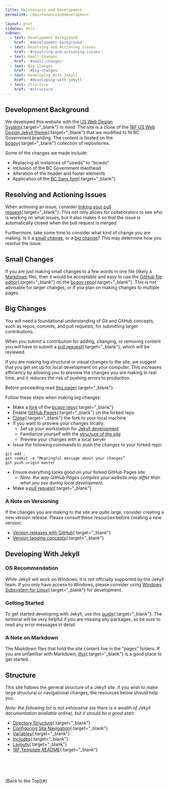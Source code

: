 ```yaml
---
title: Maintenance and Development
permalink: /maintenanceanddevelopment

layout: post
sidenav: docs
subnav:
  - text: Development Background
    href: '#development-background'
  - text: Resolving and Actioning Issues
    href: '#resolving-and-actioning-issues'
  - text: Small Changes
    href: '#small-changes'
  - text: Big Changes
    href: '#big-changes'
  - text: Developing With Jekyll
    href: '#developing-with-jekyll'
  - text: Structure
    href: '#structure'
---
```

## Development Background
We developed this website with the [US Web Design System](https://designsystem.digital.gov/whats-new/updates/2019/04/08/introducing-uswds-2-0/){:target="_blank"} in mind. The site is a clone of the [18F US Web Design Jekyll theme](https://github.com/18F/uswds-jekyll){:target="_blank"}  that we modified to fit BC Government branding. The content is hosted on the [bcgov](https://github.com/bcgov){:target="_blank"} collection of repositories.

Some of the changes we made include:
- Replacing all instances of "uswds" to "bcwds"
- Inclusion of the BC Government masthead
- Alteration of the header and footer elements
- Application of the [BC Sans font](https://developer.gov.bc.ca/Typography){:target="_blank"}

## Resolving and Actioning Issues
When actioning an issue, consider [linking your pull request](https://help.github.com/en/github/managing-your-work-on-github/linking-a-pull-request-to-an-issue){:target="_blank"}. This not only allows for collaborators to see who is working on what issues, but it also makes it so that the issue is automatically closed when the pull request is merged.

Furthermore, take some time to consider what kind of change you are making. Is it a [small change](#small-changes), or a [big change](#big-changes)? This may determine how you resolve the issue.

## Small Changes
If you are just making small changes to a few words in one file (likely a [Markdown](#a-note-on-markdown) file), then it would be acceptable and easy to use the [GitHub file editor](https://help.github.com/en/github/managing-files-in-a-repository/editing-files-in-your-repository){:target="_blank"} on the [bcgov repo](https://github.com/bcgov/bcwebmaps-options){:target="_blank"}. This is not advisable for larger changes, or if you plan on making changes to multiple pages.

## Big Changes
You will need a foundational understanding of Git and GitHub concepts, such as repos, commits, and pull requests, for submitting larger contributions.

When you submit a contribution for adding, changing, or removing content you will have to submit a [pull request](https://help.github.com/en/github/collaborating-with-issues-and-pull-requests/about-pull-requests){:target="_blank"}, which will be reviewed.

If you are making big structural or visual changes to the site, we suggest that you get set up for local development on your computer. This increases efficiency by allowing you to preview the changes you are making in real time, and it reduces the risk of pushing errors to production.

Before proceeding read [this page](https://github.com/18F/uswds-jekyll/blob/master/README.md){:target="_blank"}.

Follow these steps when making big changes:
- Make a [fork](https://help.github.com/en/enterprise/2.13/user/articles/fork-a-repo#:~:text=A%20fork%20is%20a%20copy,point%20for%20your%20own%20idea.) of the [bcgov repo](https://github.com/bcgov/bcwebmaps-optionsk){:target="_blank"}
- Enable [GitHub Pages](https://help.github.com/en/github/working-with-github-pages/configuring-a-publishing-source-for-your-github-pages-site){:target="_blank"} on the forked repo
- [Clone](https://help.github.com/en/github/creating-cloning-and-archiving-repositories/cloning-a-repository){:target="_blank"} the fork to your local machine
- If you want to preview your changes locally:
    - Set up your workstation for [Jekyll development](#developing-with-jekyll)
    - Familiarize yourself with the [structure of the site](#structure)
    - Preview your changes with a local server
- Issue the following commands to push the changes to your forked repo:
~~~~ 
git add . 
git commit -m “Meaningful message about your changes”
git push origin master
~~~~
- Ensure everything looks good on your forked GitHub Pages site
    - *Note: the way GitHub Pages compiles your website may differ than what you see during local development.*
- Make a [pull request](https://help.github.com/en/github/collaborating-with-issues-and-pull-requests/about-pull-requests){:target="_blank"}

### A Note on Versioning
If the changes you are making to the site are quite large, consider creating a new version release. Please consult these resources before creating a new version:
- [Version releases with GitHub](https://help.github.com/en/github/administering-a-repository/managing-releases-in-a-repository){:target="_blank"}
- [Version tagging concepts](https://semver.org/){:target="_blank"} 

## Developing With Jekyll
### OS Recommendation
While Jekyll will work on Windows, it is not officially supported by the Jekyll team. If you only have access to Windows, please consider using [Windows Subsystem for Linux](https://docs.microsoft.com/en-us/windows/wsl/){:target="_blank"} for development.

### Getting Started
To get started developing with Jekyll, use this [guide](https://jekyllrb.com/docs/){:target="_blank"}. The terminal will be very helpful if you are missing any packages, so be sure to read any error messages in detail.

### A Note on Markdown
The Markdown files that hold the site content live in the “pages” folders. If you are unfamiliar with Markdown, [this](https://www.markdownguide.org/basic-syntax/){:target="_blank"} is a good place to get started.

## Structure
This site follows the general structure of a Jekyll site. If you wish to make large structural or navigational changes, the resources below should help you.

*Note: the following list is not exhaustive (as there is a wealth of Jekyll documentation available online), but it should be a good start.*
- [Directory Structure](https://jekyllrb.com/docs/structure/){:target="_blank"}
- [Configuring Site Navigation](https://jekyllrb.com/tutorials/navigation/){:target="_blank"}
- [Variables](https://jekyllrb.com/docs/variables/){:target="_blank"}
- [Includes](https://jekyllrb.com/docs/includes/){:target="_blank"}
- [Layouts](https://jekyllrb.com/docs/layouts/){:target="_blank"}
- [18F Template README](https://github.com/18F/uswds-jekyll/blob/master/README.md){:target="_blank"}

<br>
<br>
<br>
<br>
[Back to the Top](#)
